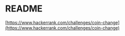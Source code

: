 # README

[https://www.hackerrank.com/challenges/coin-change](https://www.hackerrank.com/challenges/coin-change)
